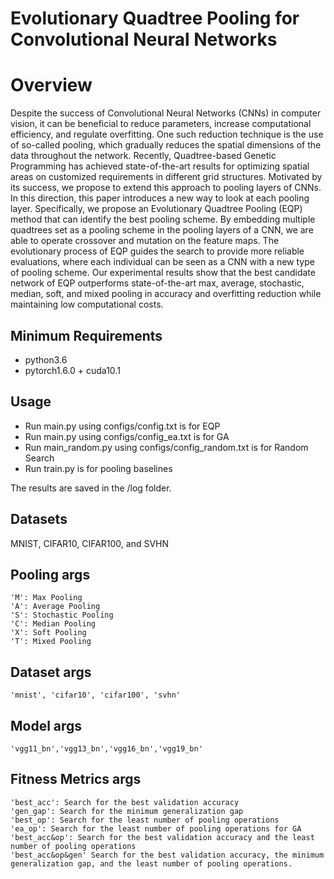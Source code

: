 # Evolutionary Quadtree Pooling for Convolutional Neural Networks
# Overview
Despite the success of Convolutional Neural Networks (CNNs) in computer vision, it can be beneficial to reduce parameters, increase computational
efficiency, and regulate overfitting. One such reduction technique is the use of so-called pooling, which gradually reduces the spatial dimensions of the data throughout the network.
Recently, Quadtree-based Genetic Programming has achieved state-of-the-art results for optimizing spatial areas on customized
requirements in different grid structures. Motivated by its success, we
propose to extend this approach to pooling layers of CNNs.
In this direction, this paper introduces a new way to look at each pooling layer.
Specifically, we propose an Evolutionary Quadtree Pooling (EQP) method that can identify the best pooling scheme. By embedding multiple
quadtrees set as a pooling scheme in the pooling layers of a CNN, we are able to operate crossover and mutation on the feature maps.
The evolutionary process of EQP guides the
search to provide more reliable evaluations, where each individual
can be seen as a CNN with a new type of pooling scheme.
Our experimental results show that the best candidate network of EQP outperforms state-of-the-art max, average, stochastic, median, soft, and mixed pooling in accuracy and overfitting reduction while maintaining low computational costs.


## Minimum Requirements
* python3.6
* pytorch1.6.0 + cuda10.1

 
## Usage
* Run main.py using configs/config.txt is for EQP
* Run main.py using configs/config_ea.txt is for GA
* Run main_random.py using configs/config_random.txt is for Random Search
* Run train.py is for pooling baselines

The results are saved in the /log folder.


## Datasets
MNIST, CIFAR10, CIFAR100, and SVHN

## Pooling  args
```
'M': Max Pooling
'A': Average Pooling
'S': Stochastic Pooling
'C': Median Pooling
'X': Soft Pooling
'T': Mixed Pooling
```

## Dataset args
```
'mnist', 'cifar10', 'cifar100', 'svhn'
```

## Model args
```
'vgg11_bn','vgg13_bn','vgg16_bn','vgg19_bn'
```

## Fitness Metrics args
```
'best_acc': Search for the best validation accuracy
'gen_gap': Search for the minimum generalization gap 
'best_op': Search for the least number of pooling operations 
'ea_op': Search for the least number of pooling operations for GA
'best_acc&op': Search for the best validation accuracy and the least number of pooling operations 
'best_acc&op&gen' Search for the best validation accuracy, the minimum generalization gap, and the least number of pooling operations.
```

